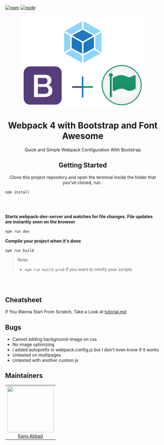 [![npm][npm]][npm-url]
[![node][node]][node-url]

<div align="center">
  <img width="400" height="300" src="src/assets/images/collabs.png">
  <h1>Webpack 4 with Bootstrap and Font Awesome</h1>
  <p>Quick and Simple Webpack Configuration With Bootstrap</p>
</div>

<div align="center">
    <h2>Getting Started</h2>
    <p>Clone this project repository and open the terminal inside the folder that you've cloned, run :</p>
</div>

```bash
npm install
```

<br><br>

**Starts webpack-dev-server and watches for file changes. File updates are instantly seen on the browser**

```bash
npm run dev
```

**Compile your project when it's done**

```bash
npm run build
```
> Note: 
> - `npm run build:prod` if you want to minify your scripts

<br><br>
<h2>Cheatsheet</h2>

If You Wanna Start From Scratch, Take a Look at [tutorial.md](https://github.com/KangAbbad/webpack-quickstarter/blob/master/tutorial.md)

<h2>Bugs</h2>
<ul>
    <li>Cannot adding background-image on css</li>
    <li>No image optimizing</li>
    <li>I added autoprefix in webpack.config.js but I don't even know if it works</li>
    <li>Untested on multipages</li>
    <li>Untested with another custom js</li>
</ul>

<h2>Maintainers</h2>
<table>
    <tr>
        <td align="center">
            <a href="https://github.com/KangAbbad">
                <img width="150" height="150" src="https://github.com/KangAbbad.png?v=3&s=150">
                </br>
                Kang Abbad
            </a>
        </td>
    </tr>
</table>

[npm]: https://img.shields.io/npm/v/npm.svg
[npm-url]: https://docs.npmjs.com/getting-started/installing-node

[node]: https://img.shields.io/badge/node-v8.9.0-brightgreen.svg
[node-url]: https://nodejs.org